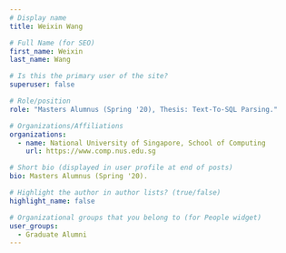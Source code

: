```yaml
---
# Display name
title: Weixin Wang

# Full Name (for SEO) 
first_name: Weixin
last_name: Wang

# Is this the primary user of the site?
superuser: false

# Role/position
role: "Masters Alumnus (Spring '20), Thesis: Text-To-SQL Parsing."

# Organizations/Affiliations
organizations:
  - name: National University of Singapore, School of Computing
    url: https://www.comp.nus.edu.sg

# Short bio (displayed in user profile at end of posts)
bio: Masters Alumnus (Spring '20). 

# Highlight the author in author lists? (true/false)
highlight_name: false

# Organizational groups that you belong to (for People widget)
user_groups:
  - Graduate Alumni
---
```

